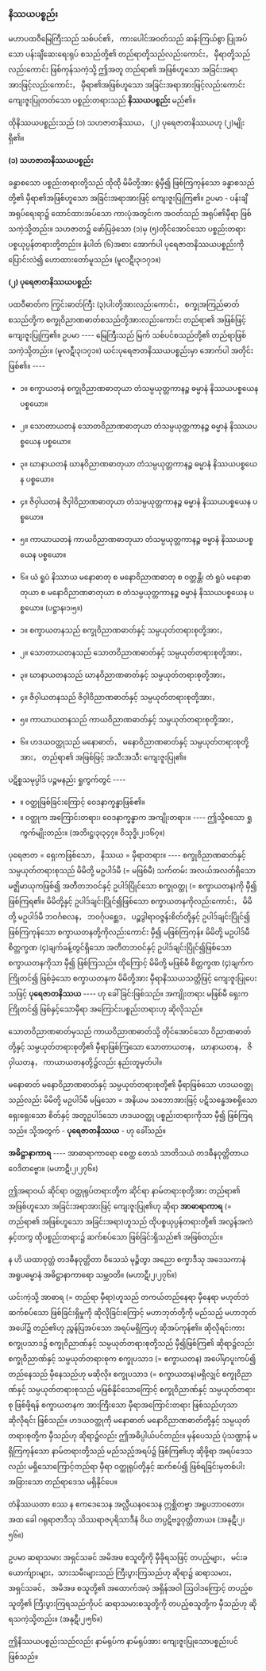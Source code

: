 ### နိဿယပစ္စည်း

မဟာပထဝီမြေကြီးသည် သစ်ပင်၏， ကားပေါင်အဝတ်သည် ဆန်းကြယ်စွာ ပြုအပ်သော ပန်းချီဆေးရေးရုပ် စသည်တို့၏ တည်ရာတို့သည်လည်းကောင်း， မှီရာတို့သည်လည်းကောင်း ဖြစ်ကုန်သကဲ့သို့ ဤအတူ တည်ရာ၏ အဖြစ်ဟူသော အခြင်းအရာအားဖြင့်လည်းကောင်း， မှီရာ၏အဖြစ်ဟူသော အခြင်းအရာအားဖြင့်လည်းကောင်း ကျေးဇူးပြုတတ်သော ပစ္စည်းတရားသည် **နိဿယပစ္စည်း** မည်၏။

ထိုနိဿယပစ္စည်းသည် (၁) သဟဇာတနိဿယ， (၂) ပုရေဇာတနိဿယဟု (၂)မျိုး ရှိ၏။

**(၁) သဟဇာတနိဿယပစ္စည်း**

ခန္ဓာစသော ပစ္စည်းတရားတို့သည် ထိုထို မိမိတို့အား စွဲမှီ၍ ဖြစ်ကြကုန်သော ခန္ဓာစသည်တို့၏ မှီရာ၏အဖြစ်ဟူသော အခြင်းအရာအားဖြင့် ကျေးဇူးပြုကြ၏။ 
ဥပမာ - ပန်းချီအရုပ်ရေးရာ၌ ထောင်ထားအပ်သော ကားပုံအတွင်းက အဝတ်သည် အရုပ်၏မှီရာ ဖြစ်သကဲ့သို့တည်း။ 
သဟဇာတ၌ ဖော်ပြခဲ့သော (၁)မှ (၅)တိုင်အောင်သော ပစ္စည်းတရား ပစ္စယုပ္ပန်တရားတို့တည်း။ 
နံပါတ် (၆)အစား အောက်ပါ ပုရေဇာတနိဿယပစ္စည်းကို ပြောင်းလဲ၍ ဟောထားတော်မူသည်။ (မူလဋီ၊၃၊၁၇၁။)

**(၂) ပုရေဇာတနိဿယပစ္စည်း**

ပထဝီဓာတ်က ကြွင်းဓာတ်ကြီး (၃)ပါးတို့အားလည်းကောင်း， စက္ခုအကြည်ဓာတ်စသည်တို့က စက္ခုဝိညာဏဓာတ်စသည်တို့အားလည်းကောင်း တည်ရာ၏ အဖြစ်ဖြင့် ကျေးဇူးပြုကြ၏။ 
ဥပမာ ---- မြေကြီးသည် မြက် သစ်ပင်စသည်တို့၏ တည်ရာဖြစ်သကဲ့သို့တည်း။ (မူလဋီ၊၃၊၁၇၁။) 
ယင်းပုရေဇာတနိဿယပစ္စည်းမှာ အောက်ပါ အတိုင်း ဖြစ်၏။ ----

- ၁။ စက္ခာယတနံ စက္ခုဝိညာဏဓာတုယာ တံသမ္ပယုတ္တကာနဉ္စ ဓမ္မာနံ နိဿယပစ္စယေန ပစ္စယော။
- ၂။ သောတာယတနံ သောတဝိညာဏဓာတုယာ တံသမ္ပယုတ္တကာနဉ္စ ဓမ္မာနံ နိဿယပစ္စယေန ပစ္စယော။
- ၃။ ဃာနာယတနံ ဃာနဝိညာဏဓာတုယာ တံသမ္ပယုတ္တကာနဉ္စ ဓမ္မာနံ နိဿယပစ္စယေန ပစ္စယော။
- ၄။ ဇိဝှါယတနံ ဇိဝှါဝိညာဏဓာတုယာ တံသမ္ပယုတ္တကာနဉ္စ ဓမ္မာနံ နိဿယပစ္စယေန ပစ္စယော။
- ၅။ ကာယာယတနံ ကာယဝိညာဏဓာတုယာ တံသမ္ပယုတ္တကာနဉ္စ ဓမ္မာနံ နိဿယပစ္စယေန ပစ္စယော။
- ၆။ ယံ ရူပံ နိဿာယ မနောဓာတု စ မနောဝိညာဏဓာတု စ ဝတ္တန္တိ၊ တံ ရူပံ မနောဓာတုယာ စ မနောဝိညာဏဓာတုယာ စ တံသမ္ပယုတ္တကာနဉ္စ ဓမ္မာနံ နိဿယပစ္စယေန ပစ္စယော။ (ပဋ္ဌာန၊၁၊၅။)

- ၁။ စက္ခာယတနသည် စက္ခုဝိညာဏဓာတ်နှင့် သမ္ပယုတ်တရားစုတို့အား，
- ၂။ သောတာယတနသည် သောတဝိညာဏဓာတ်နှင့် သမ္ပယုတ်တရားစုတို့အား，
- ၃။ ဃာနာယတနသည် ဃာနဝိညာဏဓာတ်နှင့် သမ္ပယုတ်တရားစုတို့အား，
- ၄။ ဇိဝှါယတနသည် ဇိဝှါဝိညာဏဓာတ်နှင့် သမ္ပယုတ်တရားစုတို့အား，
- ၅။ ကာယာယတနသည် ကာယဝိညာဏဓာတ်နှင့် သမ္ပယုတ်တရားစုတို့အား，
- ၆။ ဟဒယဝတ္ထုသည် မနောဓာတ်， မနောဝိညာဏဓာတ်နှင့် သမ္ပယုတ်တရားစုတို့အား，
တည်ရာ၏ အဖြစ်ဖြင့် အသီးအသီး ကျေးဇူးပြု၏။

ပဋိစ္စသမုပ္ပါဒ် ပဉ္စမနည်း ရှုကွက်တွင် ----
- ။ ဝတ္ထုဖြစ်ခြင်းကြောင့် ဝေဒနာက္ခန္ဓာဖြစ်၏။
- ။ ဝတ္ထုက အကြောင်းတရား၊ ဝေဒနာက္ခန္ဓာက အကျိုးတရား။ ----
ဤသို့စသော ရှုကွက်မျိုးတည်း။ (အဘိ၊ဋ္ဌ၊၃၊၃၄၇။ ဝိသုဒ္ဓိ၊၂၊၁၆၇။)

ပုရေဇာတ = ရှေးကဖြစ်သော， နိဿယ = မှီရာတရား။ 
---- စက္ခုဝိညာဏဓာတ်နှင့် သမ္ပယုတ်တရားစုသည် မိမိတို့ မဥပါဒ်မီ (= မဖြစ်မီ) သက်တမ်း အလယ်အလတ်ရှိသော မဇ္ဈိမာယုကဖြစ်၍ အတီတဘဝင်နှင့် ဥပါဒ်ပြိုင်သော စက္ခုဝတ္ထု (= စက္ခာယတန)ကို မှီ၍ ဖြစ်ကြရ၏။ 
မိမိတို့နှင့် ဥပါဒ်ချင်းပြိုင်၍ဖြစ်သော စက္ခာယတနကိုလည်းကောင်း， မိမိတို့ မဥပါဒ်မီ ဘဝင်္ဂစလန， ဘဝင်္ဂုပစ္ဆေဒ， ပဉ္စဒွါရာဝဇ္ဇန်းစိတ်တို့နှင့် ဥပါဒ်ချင်းပြိုင်၍ ဖြစ်ကြကုန်သော စက္ခာယတနတို့ကိုလည်းကောင်း မှီ၍ မဖြစ်ကြကုန်။ 
မိမိတို့ မဥပါဒ်မီ စိတ္တက္ခဏ (၄)ချက်ခန့်တွင်ရှိသော အတီတဘဝင်နှင့် ဥပါဒ်ချင်းပြိုင်၍ဖြစ်သော စက္ခာယတနကိုသာ မှီ၍ ဖြစ်ကြသည်။ 
ထိုကြောင့် မိမိတို့ မဖြစ်မီ စိတ္တက္ခဏ (၄)ချက်က ကြိုတင်၍ ဖြစ်ခဲ့သော စက္ခာယတနက မိမိတို့အား မှီရာနိဿယသတ္တိဖြင့် ကျေးဇူးပြုပေးသဖြင့် **ပုရေဇာတနိဿယ** ---- ဟု ခေါ်ခြင်းဖြစ်သည်။ 
အကျိုးတရား မဖြစ်မီ ရှေးကကြိုတင်၍ ဖြစ်နှင့်သောမှီရာ အကြောင်းပစ္စည်းတရားဟု ဆိုလိုသည်။

သောတဝိညာဏဓာတ်မှသည် ကာယဝိညာဏဓာတ်သို့ တိုင်အောင်သော ဝိညာဏဓာတ်တို့နှင့် သမ္ပယုတ်တရားစုတို့၏ မှီရာဖြစ်ကြသော သောတာယတန， ဃာနာယတန， ဇိဝှါယတန， ကာယာယတနတို့၌လည်း နည်းတူမှတ်ပါ။

မနောဓာတ် မနောဝိညာဏဓာတ်နှင့် သမ္ပယုတ်တရားစုတို့၏ မှီရာဖြစ်သော ဟဒယဝတ္ထုသည်လည်း မိမိတို့ မဥပါဒ်မီ မမြဲသော = အနိယမ သဘောအားဖြင့် ပဋိသန္ဓေအစရှိသော ရှေးရှေးသော စိတ်နှင့် အတူဥပါဒ်သော ဟဒယဝတ္ထု ပစ္စည်းတရားကိုသာ မှီ၍ ဖြစ်ကြရသည်။ 
သို့အတွက် - **ပုရေဇာတနိဿယ** - ဟု ခေါ်သည်။

**အဓိဋ္ဌာနာကာရ** ---- အာဓာရာကာရော စေတ္ထ တေသံ သာတိသယံ တဒဓီနဝုတ္တိတာယ ဝေဒိတဗ္ဗော။
(မဟာဋီ၊၂၊၂၇၆။)

ဤအရာဝယ် ဆိုင်ရာ ဝတ္ထုရုပ်တရားတို့က ဆိုင်ရာ နာမ်တရားစုတို့အား တည်ရာ၏ အဖြစ်ဟူသော အခြင်းအရာအားဖြင့် ကျေးဇူးပြု၏ဟု ဆိုရာ **အာဓာရာကာရ** (= တည်ရာ၏ အဖြစ်ဟူသော အခြင်းအရာ)ဟူသည် ထိုပစ္စယုပ္ပန်တရားတို့၏ အလွန်အကဲနှင့်တကွ ထိုပစ္စည်းတရား၌ ဆက်စပ်သော ဖြစ်ခြင်းရှိသည်၏ အဖြစ်တည်း။

န ဟိ ယထာဝုတ္တံ တဒဓီနဝုတ္တိတာ ဝိသေသံ မုဉ္စိတွာ အညော စက္ခာဒီသု အဒေသကာနံ အရူပဓမ္မာနံ အဓိဋ္ဌာနာကာရော သမ္ဘဝတိ။ (မဟာဋီ၊၂၊၂၇၆။)

ယင်းကဲ့သို့ အာဓာရ (= တည်ရာ မှီရာ)ဟူသည် တကယ်တည်နေရာ မှီနေရာ မဟုတ်ဘဲ ဆက်စပ်သော ဖြစ်ခြင်းရှိမှုကို ဆိုလိုခြင်းကြောင့် မဟာဘုတ်တို့ကို မည်သည့် မဟာဘုတ်အပေါ်၌ တည်၏ဟု ညွှန်ပြအပ်သော အရပ်မရှိကြဟု ဆိုအပ်ကုန်၏။ 
ဆိုလိုရင်းကား စက္ခုပသာဒ၌ စက္ခုဝိညာဏ်နှင့် သမ္ပယုတ်တရားစုတို့သည် မှီ၍ဖြစ်ကြ၏ ဆိုရာ၌လည်း စက္ခုဝိညာဏ်နှင့် သမ္ပယုတ်တရားစုက စက္ခုပသာဒ (= စက္ခာယတန) အပေါ်မှာပူးကပ်၍ တည်နေသည် မှီနေသည်ဟု မဆိုလို။ 
စက္ခုပသာဒ (= စက္ခာယတန)မရှိလျှင် စက္ခုဝိညာဏ်နှင့် သမ္ပယုတ်တရားစုသည် မဖြစ်နိုင်သောကြောင့် စက္ခုဝိညာဏ်နှင့် သမ္ပယုတ်တရားစု ဖြစ်ဖို့ရန် စက္ခာယတနက အားကြီးသော မှီရာအကြောင်းတရား ဖြစ်သည်ဟုသာ ဆိုလိုရင်း ဖြစ်သည်။ 
ဟဒယဝတ္ထုကို မနောဓာတ် မနောဝိညာဏဓာတ်တို့နှင့် သမ္ပယုတ်တရားစုတို့က မှီသည်ဟု ဆိုရာ၌လည်း ဤအဓိပ္ပါယ်ပင်တည်း။ 
မှန်ပေသည် ပုံသဏ္ဌာန် မရှိကြကုန်သော နာမ်တရားတို့သည် မည်သည့်အရပ်၌ ဖြစ်ကြ၏ဟု ဆိုဖို့ရာ အရပ်ဒေသလည်း မရှိသောကြောင့်တည်ရာ မှီရာ ဝတ္ထုရုပ်တို့နှင့် ဆက်စပ်၍ ဖြစ်ရခြင်းမှတစ်ပါး အခြားသော တည်ရာဒေသ မရှိနိုင်ပေ။

တံနိဿယတာ စဿ န ဧကဒေသေန အလ္လီယနဝသေန ဣစ္ဆိတဗ္ဗာ အရူပဘာဝတော၊ အထ ခေါ ဂရုရာဇာဒီသု သိဿရာဇပုရိသာဒီနံ ဝိယ တပ္ပဋိဗဒ္ဓဝုတ္တိတာယ။ (အနုဋီ၊၂၊၅၆။)

ဥပမာ ဆရာသမား အရှင်သခင် အမိအဖ စသူတို့ကို မှီခိုရသဖြင့် တပည့်များ， မင်းခယောက်ျားများ，သားသမီးများသည် ကြီးပွားကြသည်ဟု ဆိုရာ၌ ဆရာသမား， အရှင်သခင်， အမိအဖ စသူတို့၏ အထောက်အပံ့ အရှိန်အဝါ ဩဝါဒကြောင့် တပည့်စသူတို့၏ ကြီးပွားကြရသည်ကိုပင် ဆရာသမားစသူတို့ကို တပည့်စသူတို့က မှီသည်ဟု ဆိုရသကဲ့သို့တည်း။ (အနုဋီ၊၂၊၅၆။)

ဤနိဿယပစ္စည်းသည်လည်း နာမ်ရုပ်က နာမ်ရုပ်အား ကျေးဇူးပြုသောပစ္စည်းပင် ဖြစ်သည်။
